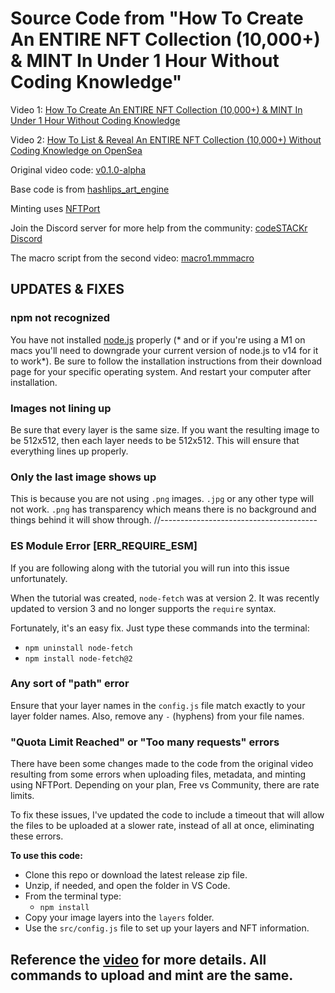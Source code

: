 # Source Code from "How To Create An ENTIRE NFT Collection (10,000+) & MINT In Under 1 Hour Without Coding Knowledge"

Video 1: [How To Create An ENTIRE NFT Collection (10,000+) & MINT In Under 1 Hour Without Coding Knowledge](https://youtu.be/AaCgydeMu64)

Video 2: [How To List & Reveal An ENTIRE NFT Collection (10,000+) Without Coding Knowledge on OpenSea](https://youtu.be/Iy1n_LxUwZs)

Original video code: [v0.1.0-alpha](https://github.com/codeSTACKr/video-source-code-create-nft-collection/releases/tag/v0.1.0-alpha)

Base code is from [hashlips_art_engine](https://github.com/HashLips/hashlips_art_engine)

Minting uses [NFTPort](https://nftport.xyz)

Join the Discord server for more help from the community: [codeSTACKr Discord](https://discord.gg/A9CnsVzzkZ)

The macro script from the second video: [macro1.mmmacro](macro1.mmmacro)

## UPDATES & FIXES

### npm not recognized

You have not installed [node.js](https://nodejs.org) properly (* and or if you're using a M1 on macs you'll need to downgrade your current version of node.js to v14 for it to work*). Be sure to follow the installation instructions from their download page for your specific operating system. And restart your computer after installation. 

### Images not lining up

Be sure that every layer is the same size. If you want the resulting image to be 512x512, then each layer needs to be 512x512. This will ensure that everything lines up properly.

### Only the last image shows up

This is because you are not using `.png` images. `.jpg` or any other type will not work. `.png` has transparency which means there is no background and things behind it will show through. 
//---------------------------------------
### ES Module Error \[ERR_REQUIRE_ESM\]

If you are following along with the tutorial you will run into this issue unfortunately. 

When the tutorial was created, `node-fetch` was at version 2. It was recently updated to version 3 and no longer supports the `require` syntax. 

Fortunately, it's an easy fix. Just type these commands into the terminal:

- `npm uninstall node-fetch`
- `npm install node-fetch@2`

### Any sort of "path" error

Ensure that your layer names in the `config.js` file match exactly to your layer folder names. Also, remove any `-` (hyphens) from your file names.

### "Quota Limit Reached" or "Too many requests" errors

There have been some changes made to the code from the original video resulting from some errors when uploading files, metadata, and minting using NFTPort. Depending on your plan, Free vs Community, there are rate limits. 

To fix these issues, I've updated the code to include a timeout that will allow the files to be uploaded at a slower rate, instead of all at once, eliminating these errors.  

**To use this code:**

- Clone this repo or download the latest release zip file.
- Unzip, if needed, and open the folder in VS Code.
- From the terminal type: 
  - `npm install`
- Copy your image layers into the `layers` folder.
- Use the `src/config.js` file to set up your layers and NFT information.

## Reference the [video](https://youtu.be/AaCgydeMu64) for more details. All commands to upload and mint are the same. 
